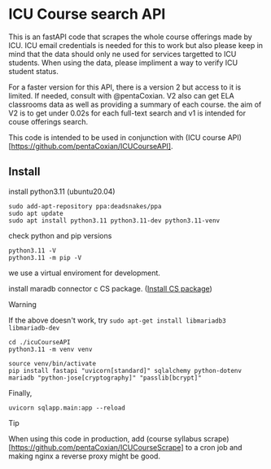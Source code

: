 # ICU Course search API

This is an fastAPI code that scrapes the whole course offerings made by ICU.
ICU email credentials is needed for this to work but also please keep in mind that the data should only ne used for services targetted to ICU students.
When using the data, please impliment a way to verify ICU student status.

For a faster version for this API, there is a version 2 but access to it is limited. If needed, consult with @pentaCoxian. V2 also can get ELA classrooms data as well as providing a summary of each course. the aim of V2 is to get under 0.02s for each full-text search and v1 is intended for couse offerings search.

This code is intended to be used in conjunction with (ICU course API)[https://github.com/pentaCoxian/ICUCourseAPI].


## Install

install python3.11 (ubuntu20.04)

```
sudo add-apt-repository ppa:deadsnakes/ppa
sudo apt update
sudo apt install python3.11 python3.11-dev python3.11-venv
```

check python and pip versions

```
python3.11 -V
python3.11 -m pip -V
```

we use a virtual enviroment for development.

install maradb connector c CS package. ([Install CS package](https://mariadb.com/docs/connect/programming-languages/c/install/))

> [!WARNING]
> If the above doesn't work, try `sudo apt-get install libmariadb3 libmariadb-dev`

```
cd ./icuCourseAPI
python3.11 -m venv venv

source venv/bin/activate
pip install fastapi "uvicorn[standard]" sqlalchemy python-dotenv mariadb "python-jose[cryptography]" "passlib[bcrypt]"
```

Finally,

```
uvicorn sqlapp.main:app --reload
```

> [!TIP]
> When using this code in production, add (course syllabus scrape)[https://github.com/pentaCoxian/ICUCourseScrape] to a cron job and making nginx a reverse proxy might be good.

